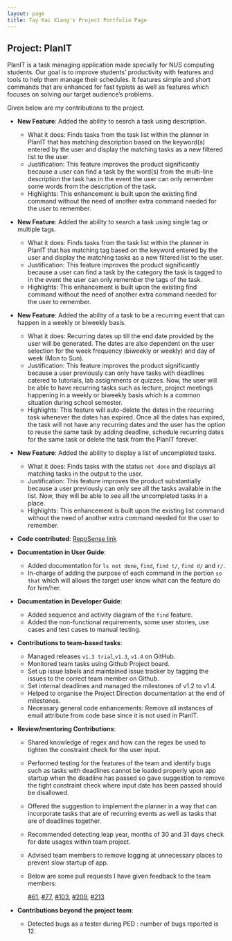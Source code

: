 ```yaml
---
layout: page
title: Tay Kai Xiang's Project Portfolio Page
---
```


## Project: PlanIT

PlanIT is a task managing application made specially for NUS computing students. Our goal is to improve students’ productivity with features and tools to help them manage their schedules. It features simple and short commands that are enhanced for fast typists as well as features which focuses on solving our target audience’s problems.

Given below are my contributions to the project.

* **New Feature**: Added the ability to search a task using description.
  * What it does: Finds tasks from the task list within the planner in PlanIT that has matching description 
    based on the keyword(s) entered by the user and display the matching tasks as a new filtered list to the user.
  * Justification: This feature improves the product significantly because a user can find a task by the word(s) from the multi-line description the task has in the event 
    the user can only remember some words from the description of the task.
  * Highlights: This enhancement is built upon the existing find command without the need of another extra command needed for the user to remember.

* **New Feature**: Added the ability to search a task using single tag or multiple tags.
    * What it does: Finds tasks from the task list within the planner in PlanIT that has matching tag 
      based on the keyword entered by the user and display the matching tasks as a new filtered list to the user.
    * Justification: This feature improves the product significantly because a user can find a task by the category the task is tagged to in the event the user can only remember the tags of the task.
    * Highlights: This enhancement is built upon the existing find command without the need of another extra command needed for the user to remember.

* **New Feature**: Added the ability of a task to be a recurring event that can happen in a weekly or biweekly basis.
  * What it does: Recurring dates up till the end date provided by the user will be generated. 
    The dates are also dependent on the user selection for the week frequency (biweekly or weekly) 
    and day of week (Mon to Sun).
  * Justification: This feature improves the product significantly because a user previously can only have tasks with deadlines catered to tutorials, lab assignments or quizzes. Now, the user will be able to have recurring tasks such as lecture, project meetings happening in a weekly or biweekly basis which is a common situation during school semester.
  * Highlights: This feature will auto-delete the dates in the recurring task whenever the dates has expired. Once all the dates has expired, the task will not have any recurring dates and the user has the option to reuse the same task by adding deadline, schedule recurring dates for the same task or delete the task from the PlanIT forever.

* **New Feature**: Added the ability to display a list of uncompleted tasks.
  * What it does: Finds tasks with the status `not done` and displays all matching tasks in the output to the user.
  * Justification: This feature improves the product substantially because a user previously can only see all the tasks available in the list. Now, they will be able to see all the uncompleted tasks in a place.
  * Highlights: This enhancement is built upon the existing list command without the need of another extra command needed for the user to remember.
  
* **Code contributed**: [RepoSense link](https://nus-cs2103-ay2021s2.github.io/tp-dashboard/?search=&sort=groupTitle&sortWithin=title&timeframe=commit&mergegroup=&groupSelect=groupByRepos&breakdown=true&checkedFileTypes=docs~functional-code~test-code~other&since=2021-02-19&tabOpen=true&tabType=authorship&zFR=false&until=2021-04-08&tabAuthor=kaixiangtay&tabRepo=AY2021S2-CS2103T-T10-2%2Ftp%5Bmaster%5D&authorshipIsMergeGroup=false&authorshipFileTypes=docs~functional-code~test-code~other&authorshipIsBinaryFileTypeChecked=false)

* **Documentation in User Guide**:
  * Added documentation for `ls not done`, `find`, `find t/`, `find d/` and `r/`.
  * In-charge of adding the purpose of each command in the portion `so that` which will
    allows the target user know what can the feature do for him/her.
    
* **Documentation in Developer Guide**:
  * Added sequence and activity diagram of the `find` feature.
  * Added the non-functional requirements, some user stories, use cases and test cases to manual testing.

* **Contributions to team-based tasks**:
    * Managed releases `v1.3 trial`,`v1.3`, `v1.4` on GitHub.
    * Monitored team tasks using Github Project board.
    * Set up issue labels and maintained issue tracker by tagging the issues to the correct team member on Github.
    * Set internal deadlines and managed the milestones of v1.2 to v1.4.
    * Helped to organise the Project Direction documentation at the end of milestones.
    * Necessary general code enhancements: Remove all instances of email attribute from code base since it is not used in PlanIT.

<div style="page-break-after: always;"></div>

* **Review/mentoring Contributions**:
  * Shared knowledge of regex and how can the regex be used to tighten the constraint check for the user input.
  * Performed testing for the features of the team and identify bugs such as tasks with deadlines cannot be loaded properly
    upon app startup when the deadline has passed so
    gave suggestion to remove the tight constraint check where input date has been passed should be disallowed.
  * Offered the suggestion to implement the planner in a way that can incorporate tasks that are of recurring events
    as well as tasks that are of deadlines together.
  * Recommended detecting leap year, months of 30 and 31 days check for date usages within team project.
  * Advised team members to remove logging at unnecessary places to prevent slow startup of app.
  * Below are some pull requests I have given feedback to the team members:
    
    [#61](https://github.com/AY2021S2-CS2103T-T10-2/tp/pull/61),
    [#77](https://github.com/AY2021S2-CS2103T-T10-2/tp/pull/77),
    [#103](https://github.com/AY2021S2-CS2103T-T10-2/tp/pull/103),
    [#209](https://github.com/AY2021S2-CS2103T-T10-2/tp/pull/209),
    [#213](https://github.com/AY2021S2-CS2103T-T10-2/tp/pull/213)
  
* **Contributions beyond the project team**:
    * Detected bugs as a tester during PED : number of bugs reported is 12.
  
